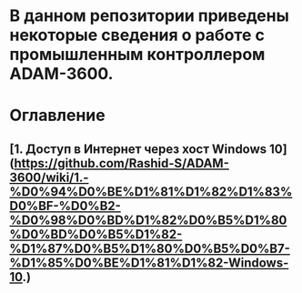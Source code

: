# В данном репозитории приведены некоторые сведения о работе с промышленным контроллером ADAM-3600.

# Оглавление
## [1. Доступ в Интернет через хост Windows 10] (https://github.com/Rashid-S/ADAM-3600/wiki/1.-%D0%94%D0%BE%D1%81%D1%82%D1%83%D0%BF-%D0%B2-%D0%98%D0%BD%D1%82%D0%B5%D1%80%D0%BD%D0%B5%D1%82-%D1%87%D0%B5%D1%80%D0%B5%D0%B7-%D1%85%D0%BE%D1%81%D1%82-Windows-10.)
